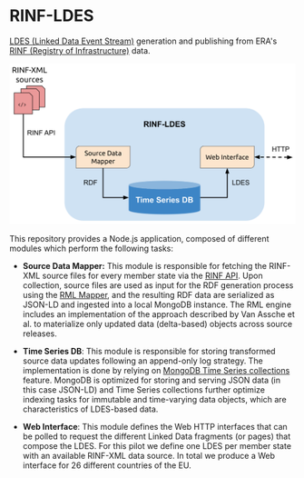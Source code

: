# RINF-LDES
[LDES (Linked Data Event Stream)](https://semiceu.github.io/LinkedDataEventStreams/) generation and publishing from ERA's [RINF (Registry of Infrastructure)](https://www.era.europa.eu/registers_en#rinf) data. 

![RINF-LDES_architecture](docs/img/RINF-LDES_architecture.svg)

This repository provides a Node.js application, composed of different modules which perform the following tasks:

- **Source Data Mapper:** This module is responsible for fetching the RINF-XML source files for every member state via the [RINF API](https://rinf.era.europa.eu/API/Help). Upon collection, source files are used as input for the RDF generation process using the [RML Mapper](https://github.com/RMLio/rmlmapper-java), and the resulting RDF data are serialized as JSON-LD and ingested into a local MongoDB instance. The RML engine includes an implementation of the approach described by Van Assche et al. to materialize only updated data (delta-based) objects across source releases.

- **Time Series DB**: This module is responsible for storing transformed source data updates following an append-only log strategy. The implementation is done by relying on [MongoDB Time Series collections](https://www.mongodb.com/docs/manual/core/timeseries-collections/) feature. MongoDB is optimized for storing and serving JSON data (in this case JSON-LD) and Time Series collections further optimize indexing tasks for immutable and time-varying data objects, which are characteristics of LDES-based data. 

- **Web Interface**: This module defines the Web HTTP interfaces that can be polled to request the different Linked Data fragments (or pages) that compose the LDES. For this pilot we define one LDES per member state with an available RINF-XML data source. In total we produce a Web interface for 26 different countries of the EU.